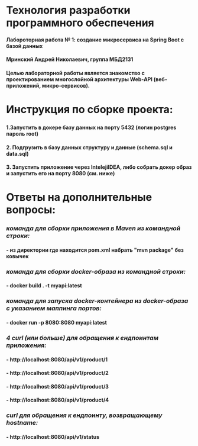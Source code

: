 # Технология разработки программного обеспечения
#### Лабороторная работа № 1: создание микросервиса на Spring Boot с базой данных
#### Мринский Андрей Николаевич, группа МБД2131
#### Целью лабораторной работы является знакомство с проектированием многослойной архитектуры Web-API (веб-приложений, микро-сервисов).
#
#
# **Инструкция по сборке проекта:**
###
#### 1.Запустить в докере базу данных на порту 5432 (логин postgres пароль root)
#### 2. Подгрузить в базу данных структуру и данные (schema.sql и data.sql)
#### 3. Запустить приложение через IntelejiIDEA, либо собрать докер образ и запустить его на порту 8080 (см. ниже)
#
# **Ответы на дополнительные вопросы:**
###
### ***команда для сборки приложения в Maven из командной строки:***
#### - из директории где находится pom.xml набрать  "mvn package" без ковычек
###
### ***команда для сборки docker-образа из командной строки:***
#### - docker build . -t myapi:latest
###
### ***команда для запуска docker-контейнера из docker-образа с указанием маппинга портов:***
#### - docker run -p 8080:8080 myapi:latest
###
### ***4 curl (или больше) для обращения к ендпоинтам приложения:***
#### - http://localhost:8080/api/v1/product/1
#### - http://localhost:8080/api/v1/product/2
#### - http://localhost:8080/api/v1/product/3
#### - http://localhost:8080/api/v1/product/4
###
### ***curl для обращения к ендпоинту, возвращающему hostname:***
#### - http://localhost:8080/api/v1/status

